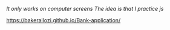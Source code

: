  *It only works on computer screens The idea is that I practice js*

https://bakerallozi.github.io/Bank-application/
